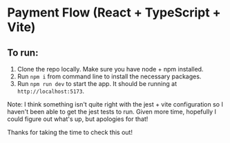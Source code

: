# Payment Flow (React + TypeScript + Vite)

## To run:

1. Clone the repo locally. Make sure you have node + npm installed.
2. Run `npm i` from command line to install the necessary packages.
3. Run `npm run dev` to start the app. It should be running at `http://localhost:5173`.


Note:
I think something isn't quite right with the jest + vite configuration so I haven't been able to get the jest tests to run. Given more time, hopefully I could figure out what's up, but apologies for that!

Thanks for taking the time to check this out!